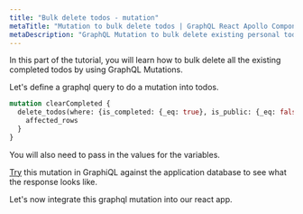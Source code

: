```yaml
---
title: "Bulk delete todos - mutation"
metaTitle: "Mutation to bulk delete todos | GraphQL React Apollo Components Tutorial"
metaDescription: "GraphQL Mutation to bulk delete existing personal todos. Try the mutation in GraphiQL, passing the Authorization token to perform bulk operations"
---
```



<YoutubeEmbed link="https://www.youtube.com/embed/V9FZ7RTON14" />

In this part of the tutorial, you will learn how to bulk delete all the existing completed todos by using GraphQL Mutations.

Let's define a graphql query to do a mutation into todos.

```graphql
mutation clearCompleted {
  delete_todos(where: {is_completed: {_eq: true}, is_public: {_eq: false}}) {
    affected_rows
  }
}
```

You will also need to pass in the values for the variables.

[Try](https://hasura.io/learn/graphql/graphiql) this mutation in GraphiQL against the application database to see what the response looks like.

Let's now integrate this graphql mutation into our react app.

